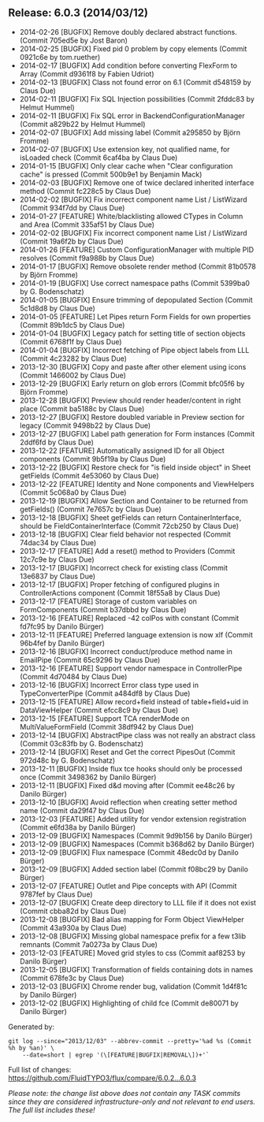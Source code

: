## Release: 6.0.3 (2014/03/12)

* 2014-02-26 [BUGFIX] Remove doubly declared abstract functions. (Commit 705ed5e by Jost Baron)
* 2014-02-25 [BUGFIX] Fixed pid 0 problem by copy elements (Commit 0921c6e by tom.ruether)
* 2014-02-17 [BUGFIX] Add condition before converting FlexForm to Array (Commit d9361f8 by Fabien Udriot)
* 2014-02-13 [BUGFIX] Class not found error on 6.1 (Commit d548159 by Claus Due)
* 2014-02-11 [BUGFIX] Fix SQL Injection possibilities (Commit 2fddc83 by Helmut Hummel)
* 2014-02-11 [BUGFIX] Fix SQL error in BackendConfigurationManager (Commit a829b22 by Helmut Hummel)
* 2014-02-07 [BUGFIX] Add missing label (Commit a295850 by Björn Fromme)
* 2014-02-07 [BUGFIX] Use extension key, not qualified name, for isLoaded check (Commit 6caf4ba by Claus Due)
* 2014-01-15 [BUGFIX] Only clear cache when "Clear configuration cache" is pressed (Commit 500b9e1 by Benjamin Mack)
* 2014-02-03 [BUGFIX] Remove one of twice declared inherited interface method (Commit fc228c5 by Claus Due)
* 2014-02-02 [BUGFIX] Fix incorrect component name List / ListWizard (Commit 934f7dd by Claus Due)
* 2014-01-27 [FEATURE] White/blacklisting allowed CTypes in Column and Area (Commit 335af51 by Claus Due)
* 2014-02-02 [BUGFIX] Fix incorrect component name List / ListWizard (Commit 19a6f2b by Claus Due)
* 2014-01-26 [FEATURE] Custom ConfigurationManager with multiple PID resolves (Commit f9a988b by Claus Due)
* 2014-01-17 [BUGFIX] Remove obsolete render method (Commit 81b0578 by Björn Fromme)
* 2014-01-19 [BUGFIX] Use correct namespace paths (Commit 5399ba0 by G. Bodenschatz)
* 2014-01-05 [BUGFIX] Ensure trimming of depopulated Section (Commit 5c1d8d8 by Claus Due)
* 2014-01-05 [FEATURE] Let Pipes return Form Fields for own properties (Commit 89b1dc5 by Claus Due)
* 2014-01-04 [BUGFIX] Legacy patch for setting title of section objects (Commit 6768f1f by Claus Due)
* 2014-01-04 [BUGFIX] Incorrect fetching of Pipe object labels from LLL (Commit 4c23282 by Claus Due)
* 2013-12-30 [BUGFIX] Copy and paste after other element using icons (Commit 1466002 by Claus Due)
* 2013-12-29 [BUGFIX] Early return on glob errors (Commit bfc05f6 by Björn Fromme)
* 2013-12-28 [BUGFIX] Preview should render header/content in right place (Commit ba5188c by Claus Due)
* 2013-12-27 [BUGFIX] Restore doubled variable in Preview section for legacy (Commit 9498b22 by Claus Due)
* 2013-12-27 [BUGFIX] Label path generation for Form instances (Commit 2ddf6fd by Claus Due)
* 2013-12-22 [FEATURE] Automatically assigned ID for all Object components (Commit 9b5f19a by Claus Due)
* 2013-12-22 [BUGFIX] Restore check for "is field inside object" in Sheet getFields (Commit 4e53060 by Claus Due)
* 2013-12-22 [FEATURE] Identity and None components and ViewHelpers (Commit 5c068a0 by Claus Due)
* 2013-12-19 [BUGFIX] Allow Section and Container to be returned from getFields() (Commit 7e7657c by Claus Due)
* 2013-12-18 [BUGFIX] Sheet getFields can return ContainerInterface, should be FieldContainerInterface (Commit 72cb250 by Claus Due)
* 2013-12-18 [BUGFIX] Clear field behavior not respected (Commit 74dac34 by Claus Due)
* 2013-12-17 [FEATURE] Add a reset() method to Providers (Commit 12c7c9e by Claus Due)
* 2013-12-17 [BUGFIX] Incorrect check for existing class (Commit 13e6837 by Claus Due)
* 2013-12-17 [BUGFIX] Proper fetching of configured plugins in ControllerActions component (Commit 18f55a8 by Claus Due)
* 2013-12-17 [FEATURE] Storage of custom variables on FormComponents (Commit b37dbbd by Claus Due)
* 2013-12-16 [FEATURE] Replaced -42 colPos with constant (Commit fd7fc95 by Danilo Bürger)
* 2013-12-11 [FEATURE] Preferred language extension is now xlf (Commit 96b4fef by Danilo Bürger)
* 2013-12-16 [BUGFIX] Incorrect conduct/produce method name in EmailPipe (Commit 65c9296 by Claus Due)
* 2013-12-16 [FEATURE] Support vendor namespace in ControllerPipe (Commit 4d70484 by Claus Due)
* 2013-12-16 [BUGFIX] Incorrect Error class type used in TypeConverterPipe (Commit a484df8 by Claus Due)
* 2013-12-15 [FEATURE] Allow record+field instead of table+field+uid in DataViewHelper (Commit efcc8c9 by Claus Due)
* 2013-12-15 [FEATURE] Support TCA renderMode on MultiValueFormField (Commit 38df942 by Claus Due)
* 2013-12-14 [BUGFIX] AbstractPipe class was not really an abstract class (Commit 03c83fb by G. Bodenschatz)
* 2013-12-14 [BUGFIX] Reset and Get the correct PipesOut (Commit 972d48c by G. Bodenschatz)
* 2013-12-11 [BUGFIX] Inside flux tce hooks should only be processed once (Commit 3498362 by Danilo Bürger)
* 2013-12-11 [BUGFIX] Fixed d&d moving after (Commit ee48c26 by Danilo Bürger)
* 2013-12-10 [BUGFIX] Avoid reflection when creating setter method name (Commit da29f47 by Claus Due)
* 2013-12-03 [FEATURE] Added utility for vendor extension registration (Commit e6fd38a by Danilo Bürger)
* 2013-12-09 [BUGFIX] Namespaces (Commit 9d9b156 by Danilo Bürger)
* 2013-12-09 [BUGFIX] Namespaces (Commit b368d62 by Danilo Bürger)
* 2013-12-09 [BUGFIX] Flux namespace (Commit 48edc0d by Danilo Bürger)
* 2013-12-09 [BUGFIX] Added section label (Commit f08bc29 by Danilo Bürger)
* 2013-12-07 [FEATURE] Outlet and Pipe concepts with API (Commit 9787fef by Claus Due)
* 2013-12-07 [BUGFIX] Create deep directory to LLL file if it does not exist (Commit cbba82d by Claus Due)
* 2013-12-08 [BUGFIX] Bad alias mapping for Form Object ViewHelper (Commit 43a930a by Claus Due)
* 2013-12-08 [BUGFIX] Missing global namespace prefix for a few t3lib remnants (Commit 7a0273a by Claus Due)
* 2013-12-03 [FEATURE] Moved grid styles to css (Commit aaf8253 by Danilo Bürger)
* 2013-12-05 [BUGFIX] Transformation of fields containing dots in names (Commit 678fe3c by Claus Due)
* 2013-12-03 [BUGFIX] Chrome render bug, validation (Commit 1d4f81c by Danilo Bürger)
* 2013-12-02 [BUGFIX] Highlighting of child fce (Commit de80071 by Danilo Bürger)

Generated by:

```
git log --since="2013/12/03" --abbrev-commit --pretty='%ad %s (Commit %h by %an)' \
    --date=short | egrep '(\[FEATURE|BUGFIX|REMOVAL\])+'`
```

Full list of changes: https://github.com/FluidTYPO3/flux/compare/6.0.2...6.0.3

*Please note: the change list above does not contain any TASK commits since they are considered 
infrastructure-only and not relevant to end users. The full list includes these!*

